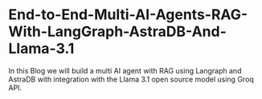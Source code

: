 # End-to-End-Multi-AI-Agents-RAG-With-LangGraph-AstraDB-And-Llama-3.1
In this Blog we will build a multi AI agent with RAG using Langraph and AstraDB with integration with the Llama 3.1 open source model using Groq API. 
